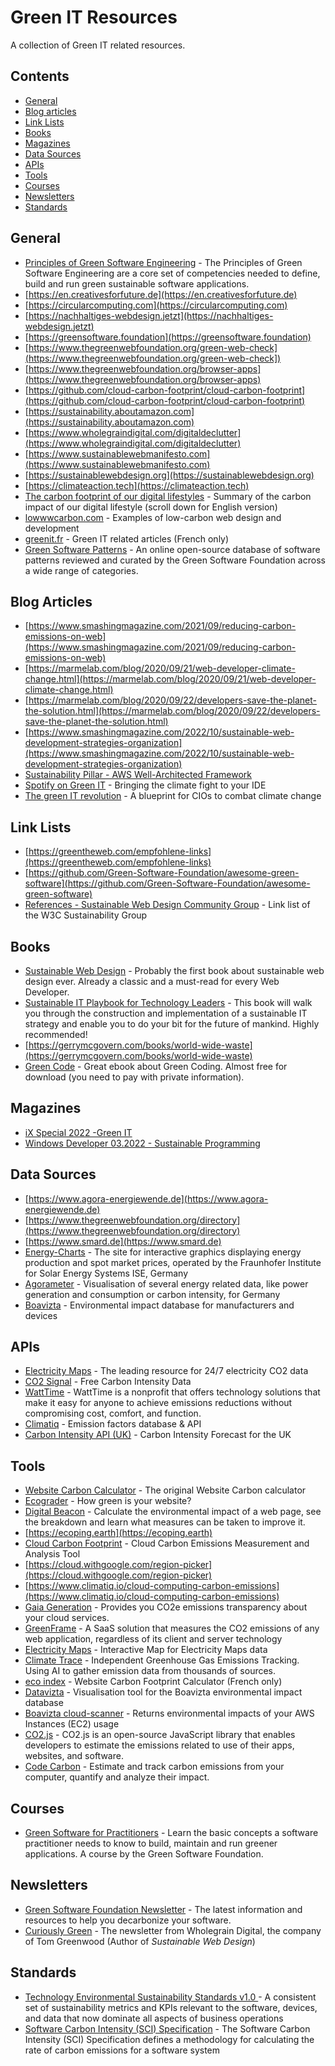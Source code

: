 # Green IT Resources

A collection of Green IT related resources.

## Contents

- [General](#general)
- [Blog articles](#blog-articles)
- [Link Lists](#link-lists)
- [Books](#books)
- [Magazines](#magazines)
- [Data Sources](#data-sources)
- [APIs](#apis)
- [Tools](#tools)
- [Courses](#courses)
- [Newsletters](#newsletters)
- [Standards](#standards)

## General
- [Principles of Green Software Engineering](https://principles.green) - The Principles of Green Software Engineering are a core set of competencies needed to define, build and run green sustainable software applications.
- [https://en.creativesforfuture.de](https://en.creativesforfuture.de)
- [https://circularcomputing.com](https://circularcomputing.com)
- [https://nachhaltiges-webdesign.jetzt](https://nachhaltiges-webdesign.jetzt)
- [https://greensoftware.foundation](https://greensoftware.foundation)
- [https://www.thegreenwebfoundation.org/green-web-check](https://www.thegreenwebfoundation.org/green-web-check])
- [https://www.thegreenwebfoundation.org/browser-apps](https://www.thegreenwebfoundation.org/browser-apps)
- [https://github.com/cloud-carbon-footprint/cloud-carbon-footprint](https://github.com/cloud-carbon-footprint/cloud-carbon-footprint)
- [https://sustainability.aboutamazon.com](https://sustainability.aboutamazon.com)
- [https://www.wholegraindigital.com/digitaldeclutter](https://www.wholegraindigital.com/digitaldeclutter)
- [https://www.sustainablewebmanifesto.com](https://www.sustainablewebmanifesto.com)
- [https://sustainablewebdesign.org](https://sustainablewebdesign.org)
- [https://climateaction.tech](https://climateaction.tech)
- [The carbon footprint of our digital lifestyles](https://blog.oeko.de/digitaler-co2-fussabdruck/) - Summary of the carbon impact of our digital lifestyle (scroll down for English version)
- [lowwwcarbon.com](https://lowwwcarbon.com/) - Examples of low-carbon web design and development
- [greenit.fr](https://www.greenit.fr/) - Green IT related articles (French only)
- [Green Software Patterns](https://patterns.greensoftware.foundation/) - An online open-source database of software patterns reviewed and curated by the Green Software Foundation across a wide range of categories.

## Blog Articles
- [https://www.smashingmagazine.com/2021/09/reducing-carbon-emissions-on-web](https://www.smashingmagazine.com/2021/09/reducing-carbon-emissions-on-web)
- [https://marmelab.com/blog/2020/09/21/web-developer-climate-change.html](https://marmelab.com/blog/2020/09/21/web-developer-climate-change.html)
- [https://marmelab.com/blog/2020/09/22/developers-save-the-planet-the-solution.html](https://marmelab.com/blog/2020/09/22/developers-save-the-planet-the-solution.html)
- [https://www.smashingmagazine.com/2022/10/sustainable-web-development-strategies-organization](https://www.smashingmagazine.com/2022/10/sustainable-web-development-strategies-organization)
- [Sustainability Pillar - AWS Well-Architected Framework](https://docs.aws.amazon.com/wellarchitected/latest/sustainability-pillar/sustainability-pillar.html)
- [Spotify on Green IT](https://engineering.atspotify.com/2022/10/bringing-the-climate-fight-to-your-ide/) - Bringing the climate fight to your IDE
- [The green IT revolution](https://www.mckinsey.com/capabilities/mckinsey-digital/our-insights/the-green-it-revolution-a-blueprint-for-cios-to-combat-climate-change) - A blueprint for CIOs to combat climate change

## Link Lists
- [https://greentheweb.com/empfohlene-links](https://greentheweb.com/empfohlene-links)
- [https://github.com/Green-Software-Foundation/awesome-green-software](https://github.com/Green-Software-Foundation/awesome-green-software)
- [References - Sustainable Web Design Community Group](https://www.w3.org/community/sustyweb/wiki/References) - Link list of the W3C Sustainability Group

## Books
- [Sustainable Web Design](https://abookapart.com/products/sustainable-web-design) - Probably the first book about sustainable web design ever. Already a classic and a must-read for every Web Developer.
- [Sustainable IT Playbook for Technology Leaders](https://www.packtpub.com/product/sustainable-it-playbook-for-technology-leaders/9781803230344) - This book will walk you through the construction and implementation of a sustainable IT strategy and enable you to do your bit for the future of mankind. Highly recommended!
- [https://gerrymcgovern.com/books/world-wide-waste](https://gerrymcgovern.com/books/world-wide-waste)
- [Green Code](https://www.exove.com/green-code/) - Great ebook about Green Coding. Almost free for download (you need to pay with private information).

## Magazines
- [iX Special 2022 -Green IT](https://shop.heise.de/ix-13-2022/Print)
- [Windows Developer 03.2022 - Sustainable Programming](https://entwickler.de/magazine-ebooks/windows-developer/windows-developer-032022)

## Data Sources
- [https://www.agora-energiewende.de](https://www.agora-energiewende.de)
- [https://www.thegreenwebfoundation.org/directory](https://www.thegreenwebfoundation.org/directory)
- [https://www.smard.de](https://www.smard.de)
- [Energy-Charts](https://energy-charts.info) - The site for interactive graphics displaying energy production and spot market prices, operated by the Fraunhofer Institute for Solar Energy Systems ISE, Germany
- [Agorameter](https://www.agora-energiewende.de/service/agorameter) - Visualisation of several energy related data, like power generation and consumption or carbon intensity, for Germany
- [Boavizta](https://github.com/Boavizta/environmental-footprint-data) - Environmental impact database for manufacturers and devices

 
## APIs
- [Electricity Maps](https://api-portal.electricitymaps.com/) - The leading resource for 24/7 electricity CO2 data
- [CO2 Signal](https://www.co2signal.com) - Free Carbon Intensity Data
- [WattTime](https://www.watttime.org/) - WattTime is a nonprofit that offers technology solutions that make it easy for anyone to achieve emissions reductions without compromising cost, comfort, and function.
- [Climatiq](https://www.climatiq.io) - Emission factors database & API
- [Carbon Intensity API (UK)](https://www.carbonintensity.org.uk/) - Carbon Intensity Forecast for the UK

## Tools
- [Website Carbon Calculator](https://www.websitecarbon.com) - The original Website Carbon calculator
- [Ecograder](https://ecograder.com) - How green is your website?
- [Digital Beacon](https://digitalbeacon.co) - Calculate the environmental impact of a web page, see the breakdown and learn what measures can be taken to improve it.
- [https://ecoping.earth](https://ecoping.earth)
- [Cloud Carbon Footprint](https://www.cloudcarbonfootprint.org) - Cloud Carbon Emissions Measurement and Analysis Tool
- [https://cloud.withgoogle.com/region-picker](https://cloud.withgoogle.com/region-picker)
- [https://www.climatiq.io/cloud-computing-carbon-emissions](https://www.climatiq.io/cloud-computing-carbon-emissions)
- [Gaia Generation](https://www.gaiagen.eu/) - Provides you CO2e emissions transparency about your cloud services.
- [GreenFrame](https://greenframe.io/) - A SaaS solution that measures the CO2 emissions of any web application, regardless of its client and server technology
- [Electricity Maps](https://app.electricitymaps.com/map) - Interactive Map for Electricity Maps data
- [Climate Trace](https://climatetrace.org) - Independent Greenhouse Gas Emissions Tracking. Using AI to gather emission data from thousands of sources.
- [eco index](https://www.ecoindex.fr/) - Website Carbon Footprint Calculator (French only)
- [Datavizta](https://dataviz.boavizta.org/) - Visualisation tool for the Boavizta environmental impact database
- [Boavizta cloud-scanner](https://github.com/Boavizta/cloud-scanner) - Returns environmental impacts of your AWS Instances (EC2) usage
- [CO2.js](https://www.thegreenwebfoundation.org/co2-js/) - CO2.js is an open-source JavaScript library that enables developers to estimate the emissions related to use of their apps, websites, and software.
- [Code Carbon](https://github.com/mlco2/codecarbon) - Estimate and track carbon emissions from your computer, quantify and analyze their impact.

## Courses
- [Green Software for Practitioners](https://learn.greensoftware.foundation/) - Learn the basic concepts a software practitioner needs to know to build, maintain and run greener applications. A course by the Green Software Foundation. 

## Newsletters
- [Green Software Foundation Newsletter](https://greensoftware.foundation/) - The latest information and resources to help you decarbonize your software.
- [Curiously Green](https://www.wholegraindigital.com/) - The newsletter from Wholegrain Digital, the company of Tom Greenwood (Author of _Sustainable Web Design_)

## Standards
- [Technology Environmental Sustainability Standards v1.0
](https://www.sustainableit.org/standards/environmental-sustainability-standards) - A consistent set of sustainability metrics and KPIs relevant to the software, devices, and data that now dominate all aspects of business operations
- [Software Carbon Intensity (SCI) Specification](https://sci-data.greensoftware.foundation/) - The Software Carbon Intensity (SCI) Specification defines a methodology for calculating the rate of carbon emissions for a software system
